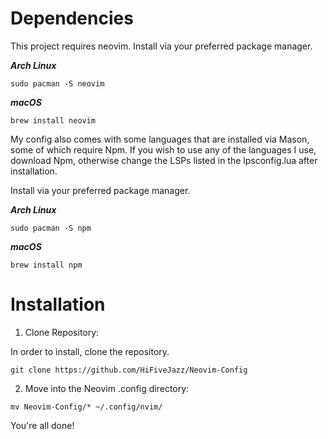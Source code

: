 # Dependencies
This project requires neovim. Install via your preferred package manager.

***Arch Linux***

`sudo pacman -S neovim`

***macOS***

`brew install neovim`

My config also comes with some languages that are installed via Mason, some of which require Npm. If you wish to use any of the languages I use, download Npm, otherwise change the LSPs listed in the lpsconfig.lua after installation.

Install via your preferred package manager.

***Arch Linux***

`sudo pacman -S npm`

***macOS***

`brew install npm`

# Installation
1. Clone Repository:

In order to install, clone the repository.

`git clone https://github.com/HiFiveJazz/Neovim-Config`

2. Move into the Neovim .config directory:

`mv Neovim-Config/* ~/.config/nvim/`

You're all done!
